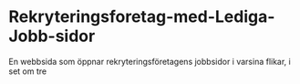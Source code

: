 # Rekryteringsforetag-med-Lediga-Jobb-sidor
En webbsida som öppnar rekryteringsföretagens jobbsidor i varsina flikar, i set om tre
